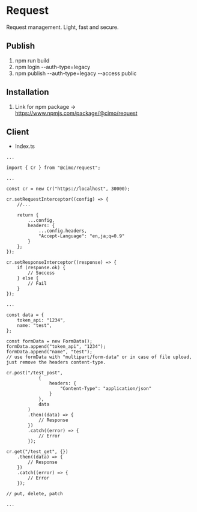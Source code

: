 # Request

Request management. Light, fast and secure.

## Publish

1. npm run build
2. npm login --auth-type=legacy
3. npm publish --auth-type=legacy --access public

## Installation

1. Link for npm package -> https://www.npmjs.com/package/@cimo/request

## Client

-   Index.ts

```
...

import { Cr } from "@cimo/request";

...

const cr = new Cr("https://localhost", 30000);

cr.setRequestInterceptor((config) => {
    //...

    return {
        ...config,
        headers: {
            ...config.headers,
            "Accept-Language": "en,ja;q=0.9"
        }
    };
});

cr.setResponseInterceptor((response) => {
    if (response.ok) {
        // Success
    } else {
        // Fail
    }
});

...

const data = {
    token_api: "1234",
    name: "test",
};

const formData = new FormData();
formData.append("token_api", "1234");
formData.append("name", "test");
// use formData with "multipart/form-data" or in case of file upload, just remove the headers content-type.

cr.post("/test_post",
            {
                headers: {
                    "Content-Type": "application/json"
                }
            },
            data
        )
        .then((data) => {
            // Response
        })
        .catch((error) => {
            // Error
        });

cr.get("/test_get", {})
    .then((data) => {
        // Response
    })
    .catch((error) => {
        // Error
    });

// put, delete, patch

...

```
